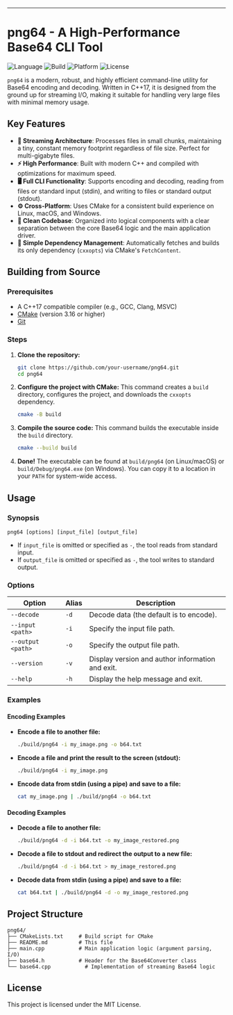 ---

# png64 - A High-Performance Base64 CLI Tool

![Language](https://img.shields.io/badge/language-C%2B%2B17-blue.svg)
![Build](https://img.shields.io/badge/build-CMake-orange.svg)
![Platform](https://img.shields.io/badge/platform-cross--platform-lightgrey.svg)
![License](https://img.shields.io/badge/license-MIT-green.svg)

`png64` is a modern, robust, and highly efficient command-line utility for Base64 encoding and decoding. Written in C++17, it is designed from the ground up for streaming I/O, making it suitable for handling very large files with minimal memory usage.

## Key Features

-   **🚀 Streaming Architecture**: Processes files in small chunks, maintaining a tiny, constant memory footprint regardless of file size. Perfect for multi-gigabyte files.
-   **⚡ High Performance**: Built with modern C++ and compiled with optimizations for maximum speed.
-   **🖥️ Full CLI Functionality**: Supports encoding and decoding, reading from files or standard input (stdin), and writing to files or standard output (stdout).
-   **⚙️ Cross-Platform**: Uses CMake for a consistent build experience on Linux, macOS, and Windows.
-   **🧩 Clean Codebase**: Organized into logical components with a clear separation between the core Base64 logic and the main application driver.
-   **🔗 Simple Dependency Management**: Automatically fetches and builds its only dependency (`cxxopts`) via CMake's `FetchContent`.

## Building from Source

### Prerequisites

-   A C++17 compatible compiler (e.g., GCC, Clang, MSVC)
-   [CMake](https://cmake.org/download/) (version 3.16 or higher)
-   [Git](https://git-scm.com/downloads/)

### Steps

1.  **Clone the repository:**
    ```sh
    git clone https://github.com/your-username/png64.git
    cd png64
    ```

2.  **Configure the project with CMake:**
    This command creates a `build` directory, configures the project, and downloads the `cxxopts` dependency.
    ```sh
    cmake -B build
    ```

3.  **Compile the source code:**
    This command builds the executable inside the `build` directory.
    ```sh
    cmake --build build
    ```

4.  **Done!**
    The executable can be found at `build/png64` (on Linux/macOS) or `build/Debug/png64.exe` (on Windows). You can copy it to a location in your `PATH` for system-wide access.

## Usage

### Synopsis

```
png64 [options] [input_file] [output_file]
```
-   If `input_file` is omitted or specified as `-`, the tool reads from standard input.
-   If `output_file` is omitted or specified as `-`, the tool writes to standard output.

### Options

| Option           | Alias | Description                                        |
| ---------------- | ----- | -------------------------------------------------- |
| `--decode`       | `-d`  | Decode data (the default is to encode).            |
| `--input <path>` | `-i`  | Specify the input file path.                       |
| `--output <path>`| `-o`  | Specify the output file path.                      |
| `--version`      | `-v`  | Display version and author information and exit.   |
| `--help`         | `-h`  | Display the help message and exit.                 |

### Examples

#### Encoding Examples

-   **Encode a file to another file:**
    ```sh
    ./build/png64 -i my_image.png -o b64.txt
    ```

-   **Encode a file and print the result to the screen (stdout):**
    ```sh
    ./build/png64 -i my_image.png
    ```

-   **Encode data from stdin (using a pipe) and save to a file:**
    ```sh
    cat my_image.png | ./build/png64 -o b64.txt
    ```

#### Decoding Examples

-   **Decode a file to another file:**
    ```sh
    ./build/png64 -d -i b64.txt -o my_image_restored.png
    ```

-   **Decode a file to stdout and redirect the output to a new file:**
    ```sh
    ./build/png64 -d -i b64.txt > my_image_restored.png
    ```

-   **Decode data from stdin (using a pipe) and save to a file:**
    ```sh
    cat b64.txt | ./build/png64 -d -o my_image_restored.png
    ```

## Project Structure

```
png64/
├── CMakeLists.txt     # Build script for CMake
├── README.md          # This file
├── main.cpp           # Main application logic (argument parsing, I/O)
├── base64.h           # Header for the Base64Converter class
└── base64.cpp           # Implementation of streaming Base64 logic
```

## License

This project is licensed under the MIT License.
